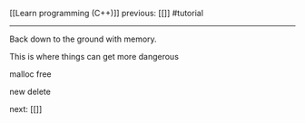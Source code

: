 [[Learn programming (C++)]]  previous: [[]]   #tutorial

---










Back down to the ground with memory.

This is where things can get more dangerous

malloc
free

new
delete


next: [[]] 
